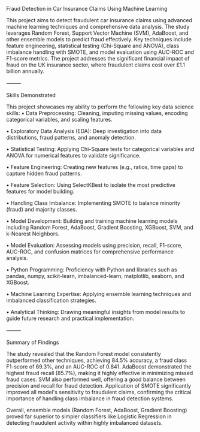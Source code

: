 Fraud Detection in Car Insurance Claims Using Machine Learning

This project aims to detect fraudulent car insurance claims using advanced machine learning techniques and comprehensive data analysis.
The study leverages Random Forest, Support Vector Machine (SVM), AdaBoost, and other ensemble models to predict fraud effectively.
Key techniques include feature engineering, statistical testing (Chi-Square and ANOVA), class imbalance handling with SMOTE, and model evaluation using AUC-ROC and F1-score metrics.
The project addresses the significant financial impact of fraud on the UK insurance sector, where fraudulent claims cost over £1.1 billion annually.

⸻

Skills Demonstrated

This project showcases my ability to perform the following key data science skills:
• Data Preprocessing: Cleaning, imputing missing values, encoding categorical variables, and scaling features.

• Exploratory Data Analysis (EDA): Deep investigation into data distributions, fraud patterns, and anomaly detection.

• Statistical Testing: Applying Chi-Square tests for categorical variables and ANOVA for numerical features to validate significance.

• Feature Engineering: Creating new features (e.g., ratios, time gaps) to capture hidden fraud patterns.

• Feature Selection: Using SelectKBest to isolate the most predictive features for model building.

• Handling Class Imbalance: Implementing SMOTE to balance minority (fraud) and majority classes.

• Model Development: Building and training machine learning models including Random Forest, AdaBoost, Gradient Boosting, XGBoost, SVM, and k-Nearest Neighbors.

• Model Evaluation: Assessing models using precision, recall, F1-score, AUC-ROC, and confusion matrices for comprehensive performance analysis.

• Python Programming: Proficiency with Python and libraries such as pandas, numpy, scikit-learn, imbalanced-learn, matplotlib, seaborn, and XGBoost.

• Machine Learning Expertise: Applying ensemble learning techniques and imbalanced classification strategies.

• Analytical Thinking: Drawing meaningful insights from model results to guide future research and practical implementation.

⸻

Summary of Findings

The study revealed that the Random Forest model consistently outperformed other techniques, achieving 84.5% accuracy, a fraud class F1-score of 69.3%, and an AUC-ROC of 0.841. AdaBoost demonstrated the highest fraud recall (85.7%), making it highly effective in minimizing missed fraud cases. SVM also performed well, offering a good balance between precision and recall for fraud detection. Application of SMOTE significantly improved all model's sensitivity to fraudulent claims, confirming the critical importance of handling class imbalance in fraud detection systems.

Overall, ensemble models (Random Forest, AdaBoost, Gradient Boosting) proved far superior to simpler classifiers like Logistic Regression in detecting fraudulent activity within highly imbalanced datasets.
